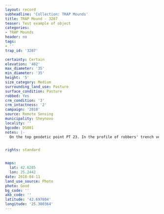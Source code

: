 ```yaml
---
layout: record
subheadline: 'Collection: TRAP Mounds'
title: TRAP Mound - 3207
teaser: Test example of object
categories:
- TRAP Mounds
header: no
tags:
- ''
trap_id: '3207'

certainty: Certain
elevation: '482'
max_diameter: '35'
min_diameter: '35'
height: '5'
size_category: Medium
surrounding_land_use: Pasture
surface_condition: Pasture
robbed: Yes
crm_condition: '3'
crm_intactness: '2'
campaign: '2010'
source: Remote Sensing
municipality: Sheynovo
locality: ''
bgcode: DS001
notes: |-
  On the top geodetic point PT 23. In the profile of robbers' trench very fine soil with small stones.


rights: standard


maps:
  lat: 42.6285
  lon: 25.2442
date: 2018-04-11
land_use_source: Photo
photo: Good
bg_code: ''
akb_code: ''
latitude: '42.697804'
longitude: '25.300364'
---
```

